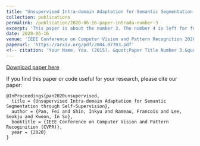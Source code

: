 ```yaml
---
title: "Unsupervised Intra-domain Adaptation for Semantic Segmentation through Self-Supervision"
collection: publications
permalink: /publication/2020-06-16-paper-intrada-number-3
excerpt: 'This paper is about the number 3. The number 4 is left for future work.'
date: 2020-06-16
venue: 'IEEE Conference on Computer Vision and Pattern Recognition 2020 (Oral)'
paperurl: 'https://arxiv.org/pdf/2004.07703.pdf'
<!-- citation: 'Your Name, You. (2015). &quot;Paper Title Number 3.&quot; <i>Journal 1</i>. 1(3).' -->
---
```


[Download paper here](https://arxiv.org/pdf/2004.07703.pdf)

If you find this paper or code useful for your research, please cite our paper:
```
@InProceedings{pan2020unsupervised,
  title = {Unsupervised Intra-domain Adaptation for Semantic Segmentation through Self-Supervision},
  author = {Pan, Fei and Shin, Inkyu and Rameau, Francois and Lee, Seokju and Kweon, In So},
  booktitle = {IEEE Conference on Computer Vision and Pattern Recoginition (CVPR)},
  year = {2020}
}
```
